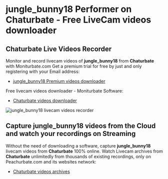 # jungle_bunny18 Performer on Chaturbate - Free LiveCam videos downloader

## Chaturbate Live Videos Recorder

Monitor and record livecam videos of **jungle_bunny18** from **Chaturbate** with Moniturbate.com
Get a premium trial for free by just and only registering with your Email address:
* [jungle_bunny18 Premium videos downloader](https://moniturbate.com/request-demo-licence-key.html)

Free livecam videos downloader - Moniturbate Software:
* [Chaturbate videos downloader](https://moniturbate.com/moniturbate-download-software.html)

![jungle_bunny18 livecam videos recorder](https://peachurnet.com/templates/moniturbate-software.png)


## Capture jungle_bunny18 videos from the Cloud and watch your recordings on Streaming

Without the need of downloading a software, capture **jungle_bunny18** livecam videos from **Chaturbate** 100% online.
Watch Livecam archives from **Chaturbate** unlimitedly from thousands of existing recordings, only on Peachurbate.com and its websites network:
* [Chaturbate videos archives](https://peachurnet.com/)